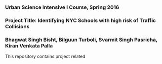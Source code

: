 ### Urban Science Intensive I Course, Spring 2016
### Project Title: __Identifying NYC Schools with high risk of Traffic Collisions__
### Bhagwat Singh Bisht, Bilguun Turboli, Svarmit Singh Pasricha, Kiran Venkata Palla

This repository contains project related
